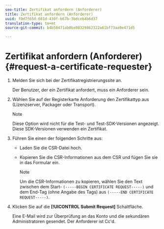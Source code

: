 ```yaml
---
seo-title: Zertifikat anfordern (Anforderer)
title: Zertifikat anfordern (Anforderer)
uuid: f0d7f65d-681d-430f-b67b-3bdceb4b6d37
translation-type: tm+mt
source-git-commit: b4b50471ab0ba98329862322a61bf73aa9e471d5

---
```



# Zertifikat anfordern (Anforderer){#request-a-certificate-requester}

1. Melden Sie sich bei der Zertifikatregistrierungssite an.

   Der Benutzer, der ein Zertifikat anfordert, muss ein Anforderer sein.

1. Wählen Sie auf der Registerkarte Anforderung den Zertifikattyp aus (Lizenzserver, Packager oder Transport).

   >[!NOTE]
   >
   >Diese Option wird nicht für die Test- und Test-SDK-Versionen angezeigt. Diese SDK-Versionen verwenden ein Zertifikat.

1. Führen Sie einen der folgenden Schritte aus:

   * Laden Sie die CSR-Datei hoch.
   * Kopieren Sie die CSR-Informationen aus dem CSR und fügen Sie sie in das Formular ein.

      >[!NOTE]
      >
      >Um die CSR-Informationen zu kopieren, wählen Sie den Text zwischen dem Start- `(-----BEGIN CERTIFICATE REQUEST-----)` und dem End-Tag (ohne Angabe des Tags) aus `(-----END CERTIFICATE REQUEST-----)`.

1. Klicken Sie auf die **[!UICONTROL Submit Request]** Schaltfläche.

   Eine E-Mail wird zur Überprüfung an das Konto und die sekundären Administratoren gesendet. Der Anforderer ist Cc&#39;d.

